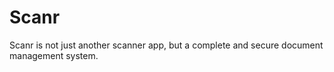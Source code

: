 # Scanr
Scanr is not just another scanner app, but a complete and secure document management system.
